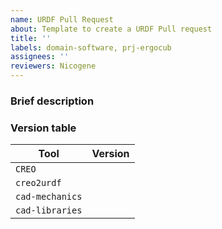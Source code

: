 ```yaml
---
name: URDF Pull Request
about: Template to create a URDF Pull request
title: ''
labels: domain-software, prj-ergocub
assignees: ''
reviewers: Nicogene
---
```


### Brief description

### Version table


| Tool| Version|
|--------|--------|
| `CREO` | |
| `creo2urdf`| |
| `cad-mechanics` | |
| `cad-libraries` | |
